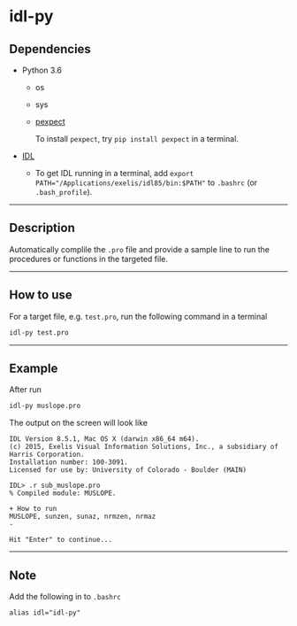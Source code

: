 # idl-py

## Dependencies

- Python 3.6
  - os
  - sys
  - [pexpect](https://pexpect.readthedocs.io/en/stable)

    To install `pexpect`, try `pip install pexpect` in a terminal.

- [IDL](http://www.harrisgeospatial.com/ProductsandTechnology/Software/IDL.aspx)
  - To get IDL running in a terminal, add `export PATH="/Applications/exelis/idl85/bin:$PATH"` to `.bashrc` (or `.bash_profile`).
---

## Description

Automatically complile the `.pro` file and provide a sample
line to run the procedures or functions in the targeted file.

---

## How to use

For a target file, e.g. `test.pro`, run the following command in a terminal

```bash
idl-py test.pro
```
---

## Example

After run
```bash
idl-py muslope.pro
```

The output on the screen will look like
```text
IDL Version 8.5.1, Mac OS X (darwin x86_64 m64).
(c) 2015, Exelis Visual Information Solutions, Inc., a subsidiary of Harris Corporation.
Installation number: 100-3091.
Licensed for use by: University of Colorado - Boulder (MAIN)

IDL> .r sub_muslope.pro
% Compiled module: MUSLOPE.

+ How to run
MUSLOPE, sunzen, sunaz, nrmzen, nrmaz
-

Hit "Enter" to continue...

```
---

## Note

Add the following in to `.bashrc`

```
alias idl="idl-py"
```

